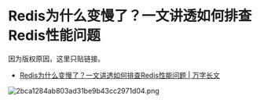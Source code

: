 # Redis为什么变慢了？一文讲透如何排查Redis性能问题

因为版权原因，这里只贴链接。

- [Redis为什么变慢了？一文讲透如何排查Redis性能问题 \| 万字长文](http://kaito-kidd.com/2021/01/23/redis-slow-latency-analysis/)

![2bca1284ab803ad31be9b43cc2971d04.png](http://121.5.131.212:8810/images/2022/03/02/2bca1284ab803ad31be9b43cc2971d04.png)
